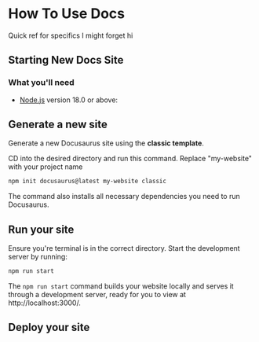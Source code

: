 

# How To Use Docs

Quick ref for specifics I might forget hi

## Starting New Docs Site

### What you'll need

- [Node.js](https://nodejs.org/en/download/) version 18.0 or above:

## Generate a new site

Generate a new Docusaurus site using the **classic template**.

CD into the desired directory and run this command.
Replace "my-website" with your project name

```bash
npm init docusaurus@latest my-website classic
```

The command also installs all necessary dependencies you need to run Docusaurus.

## Run your site

Ensure you're terminal is in the correct directory. Start the development server by running:

```bash
npm run start
```

The `npm run start` command builds your website locally and serves it through a development server, ready for you to view at http://localhost:3000/.

## Deploy your site



